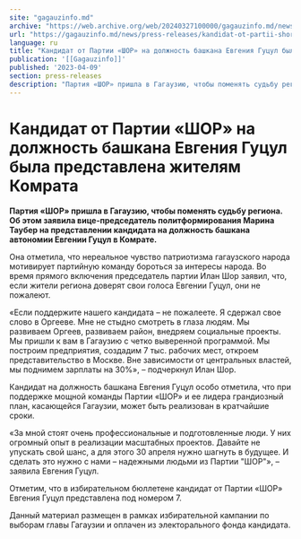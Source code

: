 ```yaml
---
site: "gagauzinfo.md"
archive: "https://web.archive.org/web/20240327100000/gagauzinfo.md/news/press-releases/kandidat-ot-partii-shor-na-dolzhnost-bashkana-evgeniya-gutsul-bila-predstavlena-zhitelyam-komrata"
url: "https://gagauzinfo.md/news/press-releases/kandidat-ot-partii-shor-na-dolzhnost-bashkana-evgeniya-gutsul-bila-predstavlena-zhitelyam-komrata"
language: ru
title: "Кандидат от Партии «ШОР» на должность башкана Евгения Гуцул была представлена жителям Комрата"
publication: '[[Gagauzinfo]]'
published: '2023-04-09'
section: press-releases
description: "Партия «ШОР» пришла в Гагаузию, чтобы поменять судьбу региона. Об этом заявила вице-председатель политформирования Марина Таубер на представлении кандидата на должность башкана автономии Евгении Гуцул в Комрате."
---
```


# Кандидат от Партии «ШОР» на должность башкана Евгения Гуцул была представлена жителям Комрата

**Партия «ШОР» пришла в Гагаузию, чтобы поменять судьбу региона. Об этом заявила вице-председатель политформирования Марина Таубер на представлении кандидата на должность башкана автономии Евгении Гуцул в Комрате.**

Она отметила, что нереальное чувство патриотизма гагаузского народа мотивирует партийную команду бороться за интересы народа. Во время прямого включения председатель партии Илан Шор заявил, что, если жители региона доверят свои голоса Евгении Гуцул, они не пожалеют.

«Если поддержите нашего кандидата – не пожалеете. Я сдержал свое слово в Оргееве. Мне не стыдно смотреть в глаза людям. Мы развиваем Оргеев, развиваем район, внедряем социальные проекты. Мы пришли к вам в Гагаузию с четко выверенной программой. Мы построим предприятия, создадим 7 тыс. рабочих мест, откроем представительство в Москве. Вне зависимости от центральных властей, мы поднимем зарплаты на 30%», – подчеркнул Илан Шор.

Кандидат на должность башкана Евгения Гуцул особо отметила, что при поддержке мощной команды Партии «ШОР» и ее лидера грандиозный план, касающейся Гагаузии, может быть реализован в кратчайшие сроки.

«За мной стоят очень профессиональные и подготовленные люди. У них огромный опыт в реализации масштабных проектов. Давайте не упускать свой шанс, а для этого 30 апреля нужно шагнуть в будущее. И сделать это нужно с нами – надежными людьми из Партии "ШОР"», – заявила Евгения Гуцул.

Отметим, что в избирательном бюллетене кандидат от Партии «ШОР» Евгения Гуцул представлена под номером 7.

Данный материал размещен в рамках избирательной кампании по выборам главы Гагаузии и оплачен из электорального фонда кандидата.